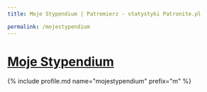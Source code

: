 ```yaml
---
title: Moje Stypendium | Patromierz - statystyki Patronite.pl

permalink: /mojestypendium
---
```


# [Moje Stypendium](https://patronite.pl/mojestypendium)

{% include profile.md name="mojestypendium" prefix="m" %}
